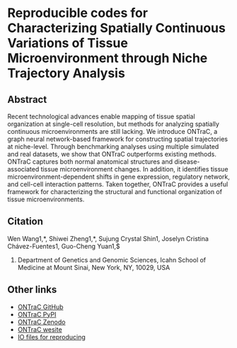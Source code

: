 # Reproducible codes for Characterizing Spatially Continuous Variations of Tissue Microenvironment through Niche Trajectory Analysis

## Abstract

Recent technological advances enable mapping of tissue spatial organization at single-cell resolution, but methods for analyzing spatially continuous microenvironments are still lacking. We introduce ONTraC, a graph neural network-based framework for constructing spatial trajectories at niche-level. Through benchmarking analyses using multiple simulated and real datasets, we show that ONTraC outperforms existing methods. ONTraC captures both normal anatomical structures and disease-associated tissue microenvironment changes. In addition, it identifies tissue microenvironment-dependent shifts in gene expression, regulatory network, and cell-cell interaction patterns. Taken together, ONTraC provides a useful framework for characterizing the structural and functional organization of tissue microenvironments.

## Citation

Wen Wang1,\*, Shiwei Zheng1,\*, Sujung Crystal Shin1, Joselyn Cristina Chávez-Fuentes1, Guo-Cheng Yuan1,$

1. Department of Genetics and Genomic Sciences, Icahn School of Medicine at Mount Sinai, New York, NY, 10029, USA

## Other links

- [ONTraC GitHub](https://github.com/gyuanlab/ONTraC)
- [ONTraC PyPI](https://pypi.org/project/ONTraC/)
- [ONTraC Zenodo](https://doi.org/10.5281/zenodo.14171604)
- [ONTraC wesite](https://ontrac-website.readthedocs.io/en/latest/)
- [IO files for reproducing](https://doi.org/10.5281/zenodo.11186619)
